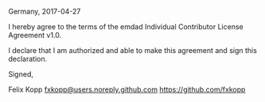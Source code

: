 Germany, 2017-04-27

I hereby agree to the terms of the emdad Individual Contributor License Agreement v1.0.

I declare that I am authorized and able to make this agreement and sign this declaration.

Signed,

Felix Kopp fxkopp@users.noreply.github.com https://github.com/fxkopp
